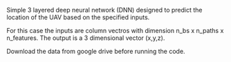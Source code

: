 Simple 3 layered deep neural network (DNN) designed to predict the location of the UAV based on the specified inputs.

For this case the inputs are column vectros with dimension n_bs x n_paths x n_features.
The output is a 3 dimensional vector (x,y,z).

Download the data from google drive before running the code.
